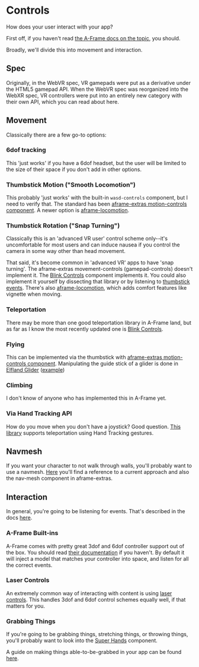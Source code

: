 # Controls
How does your user interact with your app?

First off, if you haven't read [the A-Frame docs on the topic](https://aframe.io/docs/1.3.0/introduction/interactions-and-controllers.html), you should.

Broadly, we'll divide this into movement and interaction.

## Spec
Originally, in the WebVR spec, VR gamepads were put as a derivative under the HTML5 gamepad API. When the WebVR spec was reorganized into the WebXR spec, VR controllers were put into an entirely new category with their own API, which you can read about here. 

## Movement
Classically there are a few go-to options:

### 6dof tracking
This 'just works' if you have a 6dof headset, but the user will be limited to the size of their space if you don't add in other options.

### Thumbstick Motion ("Smooth Locomotion")
This probably 'just works' with the built-in `wasd-controls` component, but I need to verify that.
The standard has been [aframe-extras motion-controls component](https://github.com/c-frame/aframe-extras/tree/master/src/controls). A newer option is [aframe-locomotion](https://github.com/mrxz/aframe-locomotion).

### Thumbstick Rotation ("Snap Turning")
Classically this is an 'advanced VR user' control scheme only--it's uncomfortable for most users and can induce nausea if you control the camera in some way other than head movement.

That said, it's become common in 'advanced VR' apps to have 'snap turning'. The aframe-extras movement-controls (gamepad-controls) doesn't implement it. The [Blink Controls](https://jure.github.io/aframe-blink-controls/) component implements it. You could also implement it yourself by dissecting that library or by listening to [thumbstick events](https://aframe.io/docs/1.2.0/introduction/interactions-and-controllers.html#listening-for-button-and-axis-events). There's also [aframe-locomotion](https://github.com/mrxz/aframe-locomotion), which adds comfort features like vignette when moving.

### Teleportation
There may be more than one good teleportation library in A-Frame land, but as far as I know the most recently updated one is [Blink Controls](https://jure.github.io/aframe-blink-controls/).

### Flying
This can be implemented via the thumbstick with [aframe-extras motion-controls component](https://github.com/c-frame/aframe-extras/tree/master/src/controls). Manipulating the guide stick of a glider is done in [Elfland Glider]() ([example](https://dougreeder.github.io/elfland-glider/city/))

### Climbing
I don't know of anyone who has implemented this in A-Frame yet.

### Via Hand Tracking API
How do you move when you don't have a joystick? Good question. [This library](https://github.com/gftruj/aframe-hand-tracking-controls-extras/tree/master/components) supports teleportation using Hand Tracking gestures.

## Navmesh
If you want your character to not walk through walls, you'll probably want to use a navmesh. [Here](https://github.com/AdaRoseCannon/aframe-xr-boilerplate/blob/glitch/simple-navmesh-constraint.js) you'll find a reference to a current approach and also the nav-mesh component in aframe-extras.

## Interaction
In general, you're going to be listening for events. That's described in the docs [here](https://aframe.io/docs/1.3.0/introduction/interactions-and-controllers.html#listening-for-button-and-axis-events).

### A-Frame Built-ins
A-Frame comes with pretty great 3dof and 6dof controller support out of the box. You should read [their documentation](https://aframe.io/docs/1.3.0/introduction/interactions-and-controllers.html#vr-controllers) if you haven't. By default it will inject a model that matches your controller into space, and listen for all the correct events.

### Laser Controls
An extremely common way of interacting with content is using [laser controls](https://aframe.io/docs/1.3.0/introduction/interactions-and-controllers.html#adding-laser-interactions-for-controllers). This handles 3dof and 6dof control schemes equally well, if that matters for you.

### Grabbing Things
If you're going to be grabbing things, stretching things, or throwing things, you'll probably want to look into the [Super Hands](https://github.com/c-frame/aframe-super-hands-component) component.

A guide on making things able-to-be-grabbed in your app can be found [here](https://github.com/c-frame/aframe-super-hands-component/issues/188).


